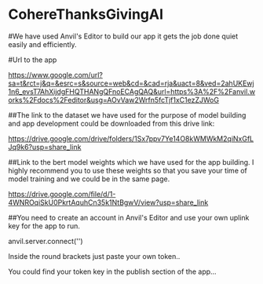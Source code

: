 # CohereThanksGivingAI

#We have used Anvil's Editor to build our app it gets the job done quiet easily and efficiently.

#Url to the app

https://www.google.com/url?sa=t&rct=j&q=&esrc=s&source=web&cd=&cad=rja&uact=8&ved=2ahUKEwj1n6_evsT7AhXijdgFHQTHANgQFnoECAgQAQ&url=https%3A%2F%2Fanvil.works%2Fdocs%2Feditor&usg=AOvVaw2Wrfn5fcTjf1xC1ezZJWoG

##The link to the dataset we have used for the purpose of model building and app development could be downloaded from this drive link:

https://drive.google.com/drive/folders/1Sx7ppv7Ye14O8kWMWkM2qiNxGfLJq9k6?usp=share_link

##Link to the bert model weights which we have used for the app building. I highly recommend you to use these weights so that you save your time of model training and we could be in the same page.

https://drive.google.com/file/d/1-4WNROqiSkU0PkrtAquhCn35k1NtBgwV/view?usp=share_link

##You need to create an account in Anvil's Editor and use your own uplink key for the app to run.

anvil.server.connect('<please use your own uplink key>')
  
Inside the round brackets just paste your own token.. 
  
You could find your token key in the publish section of the app...
